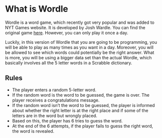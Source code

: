# What is Wordle
Wordle is a word game, which recently got very popular and was added to NYT Games website. It is developed by Josh Wardle. You can find the original game [here](https://www.nytimes.com/games/wordle/index.html). However, you can only play it once a day.

Luckily, in this version of Wordle that you are going to be programming, you will be able to play as many times as you want in a day. Moreover, you will be allowed to see which words could potentially be the right answer. What is more, you will be using a bigger data set than the actual Wordle, which basically involves all the 5 letter words in a Scrabble dictionary.

## Rules

- The player enters a random 5-letter word.
- If the random word is the word to be guessed, the game is over. The player receives a congratulations message.
- If the random word isn’t the word to be guessed, the player is informed about whether the right letter is at the right place and if some of the letters are in the word but wrongly placed.
- Based on this, the player has 6 tries to guess the word.
- At the end of the 6 attempts, if the player fails to guess the right word, the word is revealed.

